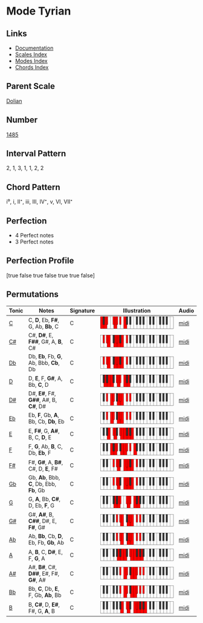 # Mode Tyrian

## Links

- [Documentation](index.md)
- [Scales Index](Scales.md)
- [Modes Index](Modes.md)
- [Chords Index](Chords.md)

## Parent Scale

[Dolian](ScaleDolian.md)

## Number

[1485](https://ianring.com/musictheory/scales/1485)

## Interval Pattern

2, 1, 3, 1, 1, 2, 2

## Chord Pattern

i⁰, i, II⁺, iii, III, IV⁺, v, VI, VII⁺

## Perfection

- 4 Perfect notes
- 3 Perfect notes

## Perfection Profile

[true false true false true true false]

## Permutations

| Tonic | Notes | Signature | Illustration | Audio |
|-------|-------|-----------|--------------|-------|
| [C](ModeCNaturalTyrian.md) | C, **D**, Eb, **F#**, G, Ab, **Bb**, C | C | ![CNaturalTyrian](ModeCNaturalTyrian.png) | [midi](https://github.com/edipermadi/music/blob/main/docs/ModeCNaturalTyrian.mid?raw=true) |
| [C#](ModeCSharpTyrian.md) | C#, **D#**, E, **F##**, G#, A, **B**, C# | C | ![CSharpTyrian](ModeCSharpTyrian.png) | [midi](https://github.com/edipermadi/music/blob/main/docs/ModeCSharpTyrian.mid?raw=true) |
| [Db](ModeDFlatTyrian.md) | Db, **Eb**, Fb, **G**, Ab, Bbb, **Cb**, Db | C | ![DFlatTyrian](ModeDFlatTyrian.png) | [midi](https://github.com/edipermadi/music/blob/main/docs/ModeDFlatTyrian.mid?raw=true) |
| [D](ModeDNaturalTyrian.md) | D, **E**, F, **G#**, A, Bb, **C**, D | C | ![DNaturalTyrian](ModeDNaturalTyrian.png) | [midi](https://github.com/edipermadi/music/blob/main/docs/ModeDNaturalTyrian.mid?raw=true) |
| [D#](ModeDSharpTyrian.md) | D#, **E#**, F#, **G##**, A#, B, **C#**, D# | C | ![DSharpTyrian](ModeDSharpTyrian.png) | [midi](https://github.com/edipermadi/music/blob/main/docs/ModeDSharpTyrian.mid?raw=true) |
| [Eb](ModeEFlatTyrian.md) | Eb, **F**, Gb, **A**, Bb, Cb, **Db**, Eb | C | ![EFlatTyrian](ModeEFlatTyrian.png) | [midi](https://github.com/edipermadi/music/blob/main/docs/ModeEFlatTyrian.mid?raw=true) |
| [E](ModeENaturalTyrian.md) | E, **F#**, G, **A#**, B, C, **D**, E | C | ![ENaturalTyrian](ModeENaturalTyrian.png) | [midi](https://github.com/edipermadi/music/blob/main/docs/ModeENaturalTyrian.mid?raw=true) |
| [F](ModeFNaturalTyrian.md) | F, **G**, Ab, **B**, C, Db, **Eb**, F | C | ![FNaturalTyrian](ModeFNaturalTyrian.png) | [midi](https://github.com/edipermadi/music/blob/main/docs/ModeFNaturalTyrian.mid?raw=true) |
| [F#](ModeFSharpTyrian.md) | F#, **G#**, A, **B#**, C#, D, **E**, F# | C | ![FSharpTyrian](ModeFSharpTyrian.png) | [midi](https://github.com/edipermadi/music/blob/main/docs/ModeFSharpTyrian.mid?raw=true) |
| [Gb](ModeGFlatTyrian.md) | Gb, **Ab**, Bbb, **C**, Db, Ebb, **Fb**, Gb | C | ![GFlatTyrian](ModeGFlatTyrian.png) | [midi](https://github.com/edipermadi/music/blob/main/docs/ModeGFlatTyrian.mid?raw=true) |
| [G](ModeGNaturalTyrian.md) | G, **A**, Bb, **C#**, D, Eb, **F**, G | C | ![GNaturalTyrian](ModeGNaturalTyrian.png) | [midi](https://github.com/edipermadi/music/blob/main/docs/ModeGNaturalTyrian.mid?raw=true) |
| [G#](ModeGSharpTyrian.md) | G#, **A#**, B, **C##**, D#, E, **F#**, G# | C | ![GSharpTyrian](ModeGSharpTyrian.png) | [midi](https://github.com/edipermadi/music/blob/main/docs/ModeGSharpTyrian.mid?raw=true) |
| [Ab](ModeAFlatTyrian.md) | Ab, **Bb**, Cb, **D**, Eb, Fb, **Gb**, Ab | C | ![AFlatTyrian](ModeAFlatTyrian.png) | [midi](https://github.com/edipermadi/music/blob/main/docs/ModeAFlatTyrian.mid?raw=true) |
| [A](ModeANaturalTyrian.md) | A, **B**, C, **D#**, E, F, **G**, A | C | ![ANaturalTyrian](ModeANaturalTyrian.png) | [midi](https://github.com/edipermadi/music/blob/main/docs/ModeANaturalTyrian.mid?raw=true) |
| [A#](ModeASharpTyrian.md) | A#, **B#**, C#, **D##**, E#, F#, **G#**, A# | C | ![ASharpTyrian](ModeASharpTyrian.png) | [midi](https://github.com/edipermadi/music/blob/main/docs/ModeASharpTyrian.mid?raw=true) |
| [Bb](ModeBFlatTyrian.md) | Bb, **C**, Db, **E**, F, Gb, **Ab**, Bb | C | ![BFlatTyrian](ModeBFlatTyrian.png) | [midi](https://github.com/edipermadi/music/blob/main/docs/ModeBFlatTyrian.mid?raw=true) |
| [B](ModeBNaturalTyrian.md) | B, **C#**, D, **E#**, F#, G, **A**, B | C | ![BNaturalTyrian](ModeBNaturalTyrian.png) | [midi](https://github.com/edipermadi/music/blob/main/docs/ModeBNaturalTyrian.mid?raw=true) |
